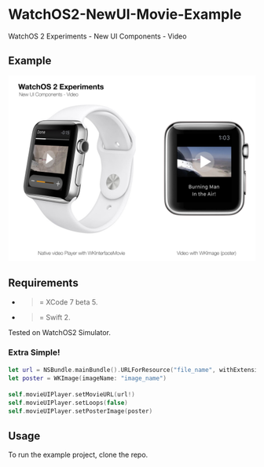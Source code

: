 # WatchOS2-NewUI-Movie-Example
WatchOS 2 Experiments - New UI Components - Video

## Example

![](https://raw.githubusercontent.com/Sweefties/WatchOS2-NewUI-Movie-Example/master/Screenshots/WatchOS2ExperimentsNewUIComp-Video.jpg)

## Requirements

- >= XCode 7 beta 5.
- >= Swift 2.

Tested on WatchOS2 Simulator.

### Extra Simple!

```swift
let url = NSBundle.mainBundle().URLForResource("file_name", withExtension: "m4v")
let poster = WKImage(imageName: "image_name")

self.movieUIPlayer.setMovieURL(url!)
self.movieUIPlayer.setLoops(false)
self.movieUIPlayer.setPosterImage(poster)
```

## Usage

To run the example project, clone the repo.

